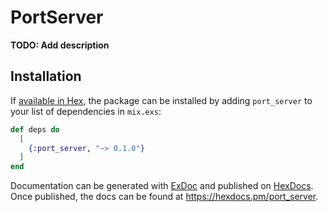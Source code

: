 # PortServer

**TODO: Add description**

## Installation

If [available in Hex](https://hex.pm/docs/publish), the package can be installed
by adding `port_server` to your list of dependencies in `mix.exs`:

```elixir
def deps do
  [
    {:port_server, "~> 0.1.0"}
  ]
end
```

Documentation can be generated with [ExDoc](https://github.com/elixir-lang/ex_doc)
and published on [HexDocs](https://hexdocs.pm). Once published, the docs can
be found at <https://hexdocs.pm/port_server>.

